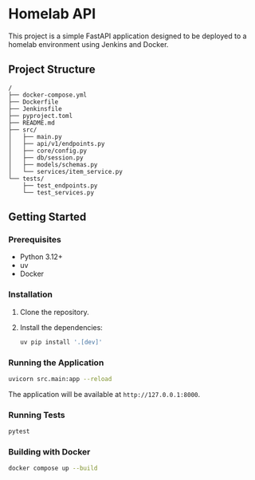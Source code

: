 # Homelab API

This project is a simple FastAPI application designed to be deployed to a homelab environment using Jenkins and Docker.

## Project Structure

```
/
├── docker-compose.yml
├── Dockerfile
├── Jenkinsfile
├── pyproject.toml
├── README.md
├── src/
│   ├── main.py
│   ├── api/v1/endpoints.py
│   ├── core/config.py
│   ├── db/session.py
│   ├── models/schemas.py
│   └── services/item_service.py
└── tests/
    ├── test_endpoints.py
    └── test_services.py
```

## Getting Started

### Prerequisites

*   Python 3.12+
*   uv
*   Docker

### Installation

1.  Clone the repository.
2.  Install the dependencies:

    ```bash
    uv pip install '.[dev]'
    ```

### Running the Application

```bash
uvicorn src.main:app --reload
```

The application will be available at `http://127.0.0.1:8000`.

### Running Tests

```bash
pytest
```

### Building with Docker

```bash
docker compose up --build
```
